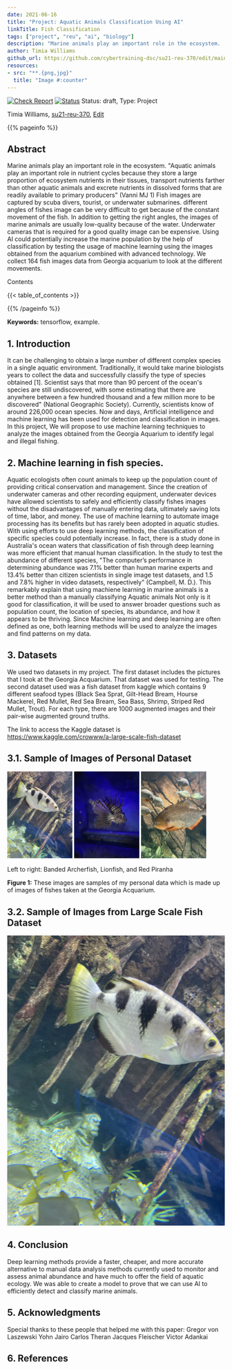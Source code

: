 ```yaml
---
date: 2021-06-16
title: "Project: Aquatic Animals Classification Using AI"
linkTitle: Fish Classification
tags: ["project", "reu", "ai", "biology"]
description: "Marine animals play an important role in the ecosystem. 'Aquatic animals play an important role in nutrient cycles because they store a large proportion of ecosystem nutrients in their tissues, transport nutrients farther than other aquatic animals and excrete nutrients in dissolved forms that are readily available to primary producers' (Vanni MJ 1) Fish images are captured by scuba divers, tourist, or underwater submarines. different angles of fishes image can be very difficult to get because of the constant movement of the fish. In addition to getting the right angles, the images of marine animals are usually low-quality because of the water. Underwater cameras that is required for a good quality image can be expensive. Using AI could potentially increase the marine population by the help of classification by testing the usage of machine learning using the images obtained from the aquarium combined with advanced technology. We collect 164 fish images data from Georgia acquarium to look at the different movements."
author: Timia Williams
github_url: https://github.com/cybertraining-dsc/su21-reu-370/edit/main/project/index.md
resources:
- src: "**.{png,jpg}"
  title: "Image #:counter"
---
```


[![Check Report](https://github.com/cybertraining-dsc/su21-reu-370/workflows/Check%20Report/badge.svg)](https://github.com/cybertraining-dsc/su21-reu-370/actions)
[![Status](https://github.com/cybertraining-dsc/su21-reu-370/workflows/Status/badge.svg)](https://github.com/cybertraining-dsc/su21-reu-370/actions)
Status: draft, Type: Project


Timia Williams, [su21-reu-370](https://github.com/cybertraining-dsc/su21-reu-370), [Edit](https://github.com/cybertraining-dsc/su21-reu-370/blob/main/project/index.md)

{{% pageinfo %}}

## Abstract

Marine animals play an important role in the ecosystem.  "Aquatic animals play an important role in nutrient cycles because they store a large proportion of ecosystem nutrients in their tissues, transport nutrients farther than other aquatic animals and excrete nutrients in dissolved forms that are readily available to primary producers" (Vanni MJ 1) Fish images are captured by scuba divers, tourist, or underwater submarines. different angles of fishes image can be very difficult to get because of the constant movement of the fish. In addition to getting the right angles, the images of marine animals are usually low-quality because of the water. Underwater cameras that is required for a good quality image can be expensive. Using AI could potentially increase the marine population by the help of classification by testing the usage of machine learning using the images obtained from the aquarium combined with advanced technology. We collect 164 fish images data from Georgia acquarium to look at the different movements.

Contents

{{< table_of_contents >}}

{{% /pageinfo %}}

**Keywords:** tensorflow, example. 

## 1. Introduction

It can be challenging to obtain a large number of different complex species in a single aquatic environment. Traditionally, it would take marine biologists years to collect the data and successfully classify the type of species obtained [1]. Scientist says that more than 90 percent of the ocean's species are still undiscovered, with some estimating that there are anywhere between a few hundred thousand and a few million more to be discovered" (National Geographic Society). Currently, scientists know of around 226,000 ocean species. Now and days, Artificial intelligence and machine learning has been used for detection and classification in images. In this project, We will propose to use machine learning techniques to analyze the images obtained from the Georgia Aquarium to identify legal and illegal fishing. 

## 2. Machine learning in fish species.

Aquatic ecologists often count animals to keep up the population count of providing critical conservation and management. Since the creation of underwater cameras and other recording equipment, underwater devices have allowed scientists to safely and efficiently classify fishes images without the disadvantages of manually entering data, ultimately saving lots of time, labor, and money. The use of machine learning to automate image processing has its benefits but has rarely been adopted in aquatic studies. With using efforts to use deep learning methods, the classification of specific species could potentially increase. In fact, there is a study done in Australia's ocean waters that classification of fish through deep learning was more efficient that manual human classification. In the study to test the abundance of different species, "The computer’s performance in determining abundance was 7.1% better than human marine experts and 13.4% better than citizen scientists in single image test datasets, and 1.5 and 7.8% higher in video datasets, respectively" (Campbell, M. D.). This remarkably explain that using machiene learning in marine animals is a better method than a manually classifying Aquatic animals Not only is it good for classification, it will be used to answer broader questions such as population count, the location of species, its abundance, and how it appears to be thriving. Since Machine learning and deep learning are often defined as one, both learning methods will be used to analyze the images and find patterns on my data.
 
## 3. Datasets

We used two datasets in my project. The first dataset includes the pictures that I took at the Georgia Acquarium. That dataset was used for testing. The second dataset used was a fish dataset from kaggle which contains 9 different seafood types (Black Sea Sprat, Gilt-Head Bream, Hourse Mackerel, Red Mullet, Red Sea Bream, Sea Bass, Shrimp, Striped Red Mullet, Trout). For each type, there are 1000 augmented images and their pair-wise augmented ground truths.

The link to access the Kaggle dataset is <https://www.kaggle.com/crowww/a-large-scale-fish-dataset>

## 3.1. Sample of Images of Personal Dataset

<img src="https://github.com/cybertraining-dsc/su21-reu-370/raw/main/project/images/IMG_1566.jpg" width="30%"> <img src="https://github.com/cybertraining-dsc/su21-reu-370/raw/main/project/images/IMG_1583.jpg" width="30%"> <img src="https://github.com/cybertraining-dsc/su21-reu-370/raw/main/project/images/IMG_1574.jpg" width="30%">

Left to right: Banded Archerfish, Lionfish, and Red Piranha 

**Figure 1:** These images are samples of my personal data which is made up of images of fishes taken at the Georgia Acquarium.

## 3.2. Sample of Images from Large Scale Fish Dataset

![Figure 1](https://github.com/cybertraining-dsc/su21-reu-370/raw/main/project/images/IMG_1565.jpg)

## 4. Conclusion

Deep learning methods provide a faster, cheaper, and more accurate alternative to manual data analysis methods currently used to monitor and assess animal abundance and have much to offer the field of aquatic ecology. We was able to create a model to prove that we can use AI to efficiently detect and classify marine animals. 

## 5. Acknowledgments

Special thanks to these people that helped me with this paper:
Gregor von Laszewski 
Yohn Jairo 
Carlos Theran
Jacques Fleischer 
Victor Adankai

## 6. References

[^1]: McIntyre P.B., Jones L.E., Flecker S.A., Vanni M.J. (2007) "Fish extinction alter nutrient recycling in tropical freshwaters", [Online resource]
      <https://www.pnas.org/content/104/11/4461>

[^2]: National Geographic Society (2021) "Ocean", [Online resource]
      <https://www.nationalgeographic.org/encyclopedia/ocean/>

[^3]: Gregor von Laszewski, Cloudmesh StopWatch and Benchmark from the Cloudmesh Common Library, [GitHub] 
      <https://github.com/cloudmesh/cloudmesh-common>, <https://www.frontiersin.org/articles/10.3389/fmars.2020.00429/full>

[^4]: Ulucan, D. Karakaya, M. Turkan Department of Electrical and Electronics Engineering, Izmir University of Economics, Izmir, Turkey Corresponding author: M. Turkan, [Online resource]
      <https://www.kaggle.com/crowww/a-large-scale-fish-dataset>

[^5]: Campbell, M. D., Salisbury, J., Caillouet, R., Driggers, W. B., and Kilfoil, J. (2018). Camera field-of-view and fish abundance estimation: A comparison of individual-based model output and empirical data. J./ Exp. Mar. Biol. Ecol. 501, 46–53. [Online resource]

[^6]: Vanni MJ. Annu Rev Ecol Syst. 2002;33:341–370 [Online resource] 
      <https://www.ncbi.nlm.nih.gov/pmc/articles/PMC1838623/>

